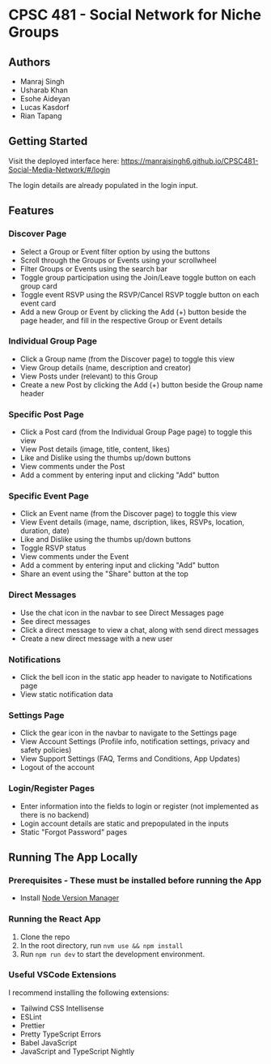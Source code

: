 # CPSC 481 - Social Network for Niche Groups

## Authors

- Manraj Singh
- Usharab Khan
- Esohe Aideyan
- Lucas Kasdorf
- Rian Tapang

## Getting Started

Visit the deployed interface here: https://manrajsingh6.github.io/CPSC481-Social-Media-Network/#/login

The login details are already populated in the login input.

## Features

### Discover Page

- Select a Group or Event filter option by using the buttons
- Scroll through the Groups or Events using your scrollwheel
- Filter Groups or Events using the search bar
- Toggle group participation using the Join/Leave toggle button on each group card
- Toggle event RSVP using the RSVP/Cancel RSVP toggle button on each event card
- Add a new Group or Event by clicking the Add (+) button beside the page header, and fill in the respective Group or Event details

### Individual Group Page

- Click a Group name (from the Discover page) to toggle this view
- View Group details (name, description and creator)
- View Posts under (relevant) to this Group
- Create a new Post by clicking the Add (+) button beside the Group name header

### Specific Post Page

- Click a Post card (from the Individual Group Page page) to toggle this view
- View Post details (image, title, content, likes)
- Like and Dislike using the thumbs up/down buttons
- View comments under the Post
- Add a comment by entering input and clicking "Add" button

### Specific Event Page

- Click an Event name (from the Discover page) to toggle this view
- View Event details (image, name, dscription, likes, RSVPs, location, duration, date)
- Like and Dislike using the thumbs up/down buttons
- Toggle RSVP status
- View comments under the Event
- Add a comment by entering input and clicking "Add" button
- Share an event using the "Share" button at the top

### Direct Messages

- Use the chat icon in the navbar to see Direct Messages page
- See direct messages
- Click a direct message to view a chat, along with send direct messages
- Create a new direct message with a new user

### Notifications

- Click the bell icon in the static app header to navigate to Notifications page
- View static notification data

### Settings Page

- Click the gear icon in the navbar to navigate to the Settings page
- View Account Settings (Profile info, notification settings, privacy and safety policies)
- View Support Settings (FAQ, Terms and Conditions, App Updates)
- Logout of the account

### Login/Register Pages

- Enter information into the fields to login or register (not implemented as there is no backend)
- Login account details are static and prepopulated in the inputs
- Static "Forgot Password" pages

## Running The App Locally

### Prerequisites - These must be installed before running the App

- Install [Node Version Manager](https://nodejs.org/en/download/package-manager)

### Running the React App

1. Clone the repo
2. In the root directory, run `nvm use && npm install`
3. Run `npm run dev` to start the development environment.

### Useful VSCode Extensions

I recommend installing the following extensions:

- Tailwind CSS Intellisense
- ESLint
- Prettier
- Pretty TypeScript Errors
- Babel JavaScript
- JavaScript and TypeScript Nightly
